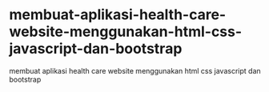 # membuat-aplikasi-health-care-website-menggunakan-html-css-javascript-dan-bootstrap
membuat aplikasi health care website menggunakan html css javascript dan bootstrap
